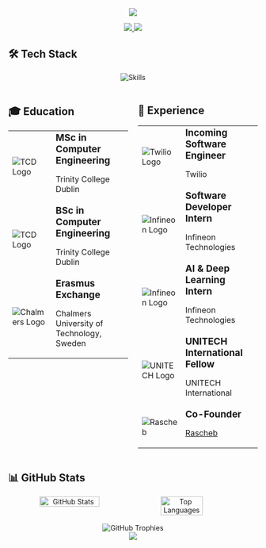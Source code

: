<div align="center">
  <img src="https://capsule-render.vercel.app/api?type=waving&color=gradient&height=200&section=header&text=Aaron%20McCann&fontSize=80&fontAlignY=35&animation=fadeIn&fontColor=white" />
</div>



<p align="center">
  <a href="https://www.linkedin.com/in/aaron-mccann-/">
    <img src="https://img.shields.io/badge/-LinkedIn-0077B5?style=for-the-badge&logo=linkedin&logoColor=white&labelColor=0077B5" />
  </a>
  <a href="mailto:aaronmccann560@gmail.com">
    <img src="https://img.shields.io/badge/-Email-D14836?style=for-the-badge&logo=gmail&logoColor=white&labelColor=D14836" />
  </a>
</p>

<h2>🛠️ Tech Stack</h2>

<div align="center">
  <img src="https://skillicons.dev/icons?i=python,tensorflow,pytorch,javascript,react,flask,aws,postgres,cpp,git&theme=dark" alt="Skills" />
</div>

<br>

<div style="display: flex;">
  <div style="flex: 1; padding-right: 10px;">
    <h2>🎓 Education</h2>
    <table>
      <tr>
        <td width="70">
          <img src="https://img.shields.io/badge/-Trinity%20College%20Dublin-446A8A?style=for-the-badge&logoColor=white" alt="TCD Logo">
        </td>
        <td>
          <h3 style="margin: 0">MSc in Computer Engineering</h3>
          <p>Trinity College Dublin</p>
        </td>
      </tr>
      <tr>
        <td width="70">
          <img src="https://img.shields.io/badge/-Trinity%20College%20Dublin-446A8A?style=for-the-badge&logoColor=white" alt="TCD Logo">
        </td>
        <td>
          <h3 style="margin: 0">BSc in Computer Engineering </h3>
          <p>Trinity College Dublin</p>
        </td>
      </tr>
      <tr>
        <td width="70">
          <img src="https://img.shields.io/badge/-Chalmers-006C5C?style=for-the-badge&logoColor=white" alt="Chalmers Logo">
        </td>
        <td>
          <h3 style="margin: 0">Erasmus Exchange</h3>
          <p>Chalmers University of Technology, Sweden</p>
        </td>
      </tr>
    </table>
  </div>
  
  <div style="flex: 1; padding-left: 10px;">
    <h2>💼 Experience</h2>
    <table>
      <tr>
        <td width="70">
          <img src="https://img.shields.io/badge/-Twilio-F22F46?style=for-the-badge&logo=twilio&logoColor=white" alt="Twilio Logo">
        </td>
        <td>
          <h3 style="margin: 0">Incoming Software Engineer</h3>
          <p>Twilio</p>
        </td>
      </tr>
      <tr>
        <td width="70">
          <img src="https://img.shields.io/badge/-Infineon-0099FF?style=for-the-badge&logoColor=white" alt="Infineon Logo">
        </td>
        <td>
          <h3 style="margin: 0">Software Developer Intern</h3>
          <p>Infineon Technologies</p>
        </td>
      </tr>
      <tr>
        <td width="70">
          <img src="https://img.shields.io/badge/-Infineon-0099FF?style=for-the-badge&logoColor=white" alt="Infineon Logo">
        </td>
        <td>
          <h3 style="margin: 0">AI & Deep Learning Intern</h3>
          <p>Infineon Technologies</p>
        </td>
      </tr>
      <tr>
        <td width="70">
          <img src="https://img.shields.io/badge/-UNITECH-1A73E8?style=for-the-badge&logoColor=white" alt="UNITECH Logo">
        </td>
        <td>
          <h3 style="margin: 0">UNITECH International Fellow</h3>
          <p>UNITECH International</p>
        </td>
      </tr>
      <tr>
        <td width="70">
          <img src="https://img.shields.io/badge/-Rascheb-FF6B6B?style=for-the-badge&logoColor=white" alt="Rascheb">
        </td>
        <td>
          <h3 style="margin: 0">Co-Founder</h3>
          <p><a href="https://www.linkedin.com/company/raschebb/">Rascheb</a></p>
        </td>
      </tr>
    </table>
  </div>
</div>

<h2>📊 GitHub Stats</h2>

<div align="center">
  <div style="display: flex;">
    <img src="https://github-readme-stats.vercel.app/api?username=Aaron-McCann&show_icons=true&theme=tokyonight&hide_border=true&count_private=true&bg_color=0D1117" width="49%" alt="GitHub Stats">
    <img src="https://github-readme-stats.vercel.app/api/top-langs/?username=Aaron-McCann&theme=tokyonight&hide_border=true&bg_color=0D1117&layout=compact" width="41%" alt="Top Languages">
  </div>
</div>

<br>

<div align="center">
  <img src="https://github-profile-trophy.vercel.app/?username=Aaron-McCann&theme=nord&column=5&no-frame=true&no-bg=true&margin-w=15&margin-h=15&rank=MultiLanguage,Commits,Experience,Repositories,Followers" alt="GitHub Trophies" />
</div>

<div align="center">
  <img src="https://capsule-render.vercel.app/api?type=waving&color=gradient&height=100&section=footer&animation=fadeIn" />
</div>
